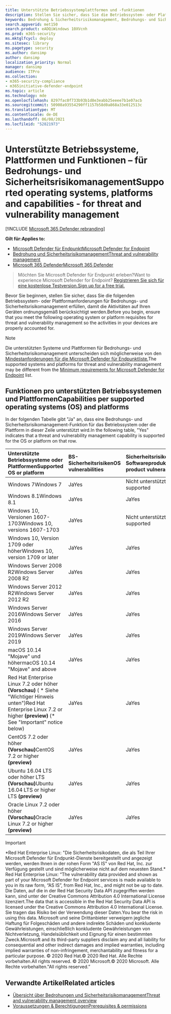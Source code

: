 ```yaml
---
title: Unterstützte Betriebssystemplattformen und -funktionen
description: Stellen Sie sicher, dass Sie die Betriebssystem- oder Plattformanforderungen für Bedrohungs- und Sicherheitsrisikomanagement erfüllen, damit die Aktivitäten auf allen Geräten ordnungsgemäß berücksichtigt werden.
keywords: Bedrohung & Sicherheitsrisikomanagement, Bedrohungs- und Sicherheitsrisikomanagement, Betriebssystem, Plattformanforderungen, Voraussetzungen, von Microsoft Defender für Endpunkt-tvm unterstützte Betriebssysteme, Microsoft Defender für Endpunkt-tvm, unterstützte Betriebssysteme, unterstützte Plattformen, Linux-Support, Mac-Unterstützung
search.appverid: met150
search.product: eADQiWindows 10XVcnh
ms.prod: m365-security
ms.mktglfcycl: deploy
ms.sitesec: library
ms.pagetype: security
ms.author: dansimp
author: dansimp
localization_priority: Normal
manager: dansimp
audience: ITPro
ms.collection:
- m365-security-compliance
- m365initiative-defender-endpoint
ms.topic: article
ms.technology: mde
ms.openlocfilehash: 8297fac0f733b93b1d8e3eabb25eeee7b1e07acb
ms.sourcegitcommit: 50908a93554290ff1157b58d0a868a33e012513c
ms.translationtype: MT
ms.contentlocale: de-DE
ms.lasthandoff: 06/08/2021
ms.locfileid: "52821973"
---
```

# <a name="supported-operating-systems-platforms-and-capabilities---for-threat-and-vulnerability-management"></a><span data-ttu-id="7fece-104">Unterstützte Betriebssysteme, Plattformen und Funktionen – für Bedrohungs- und Sicherheitsrisikomanagement</span><span class="sxs-lookup"><span data-stu-id="7fece-104">Supported operating systems, platforms and capabilities - for threat and vulnerability management</span></span>

[!INCLUDE [Microsoft 365 Defender rebranding](../../includes/microsoft-defender.md)]

<span data-ttu-id="7fece-105">**Gilt für:**</span><span class="sxs-lookup"><span data-stu-id="7fece-105">**Applies to:**</span></span>

- [<span data-ttu-id="7fece-106">Microsoft Defender für Endpunkt</span><span class="sxs-lookup"><span data-stu-id="7fece-106">Microsoft Defender for Endpoint</span></span>](https://go.microsoft.com/fwlink/?linkid=2154037)
- [<span data-ttu-id="7fece-107">Bedrohung und Sicherheitsrisikomanagement</span><span class="sxs-lookup"><span data-stu-id="7fece-107">Threat and vulnerability management</span></span>](next-gen-threat-and-vuln-mgt.md)
- [<span data-ttu-id="7fece-108">Microsoft 365 Defender</span><span class="sxs-lookup"><span data-stu-id="7fece-108">Microsoft 365 Defender</span></span>](https://go.microsoft.com/fwlink/?linkid=2118804)

><span data-ttu-id="7fece-109">Möchten Sie Microsoft Defender für Endpunkt erleben?</span><span class="sxs-lookup"><span data-stu-id="7fece-109">Want to experience Microsoft Defender for Endpoint?</span></span> [<span data-ttu-id="7fece-110">Registrieren Sie sich für eine kostenlose Testversion.</span><span class="sxs-lookup"><span data-stu-id="7fece-110">Sign up for a free trial.</span></span>](https://www.microsoft.com/microsoft-365/windows/microsoft-defender-atp?ocid=docs-wdatp-portaloverview-abovefoldlink)

<span data-ttu-id="7fece-111">Bevor Sie beginnen, stellen Sie sicher, dass Sie die folgenden Betriebssystem- oder Plattformanforderungen für Bedrohungs- und Sicherheitsrisikomanagement erfüllen, damit die Aktivitäten auf Ihren Geräten ordnungsgemäß berücksichtigt werden.</span><span class="sxs-lookup"><span data-stu-id="7fece-111">Before you begin, ensure that you meet the following operating system or platform requisites for threat and vulnerability management so the activities in your devices are properly accounted for.</span></span>

>[!NOTE]
><span data-ttu-id="7fece-112">Die unterstützten Systeme und Plattformen für Bedrohungs- und Sicherheitsrisikomanagement unterscheiden sich möglicherweise von den [Mindestanforderungen für die Microsoft Defender für Endpunktliste.](minimum-requirements.md)</span><span class="sxs-lookup"><span data-stu-id="7fece-112">The supported systems and platforms for threat and vulnerability management may be different from the [Minimum requirements for Microsoft Defender for Endpoint](minimum-requirements.md) list.</span></span>

## <a name="capabilities-per-supported-operating-systems-os-and-platforms"></a><span data-ttu-id="7fece-113">Funktionen pro unterstützten Betriebssystemen und Plattformen</span><span class="sxs-lookup"><span data-stu-id="7fece-113">Capabilities per supported operating systems (OS) and platforms</span></span>

<span data-ttu-id="7fece-114">In der folgenden Tabelle gibt "Ja" an, dass eine Bedrohungs- und Sicherheitsrisikomanagement-Funktion für das Betriebssystem oder die Plattform in dieser Zeile unterstützt wird.</span><span class="sxs-lookup"><span data-stu-id="7fece-114">In the following table, "Yes" indicates that a threat and vulnerability management capability is supported for the OS or platform on that row.</span></span>

<span data-ttu-id="7fece-115">Unterstützte Betriebssysteme oder Plattformen</span><span class="sxs-lookup"><span data-stu-id="7fece-115">Supported OS or platform</span></span> | <span data-ttu-id="7fece-116">BS-Sicherheitsrisiken</span><span class="sxs-lookup"><span data-stu-id="7fece-116">OS vulnerabilities</span></span> | <span data-ttu-id="7fece-117">Sicherheitsrisiken für Softwareprodukt</span><span class="sxs-lookup"><span data-stu-id="7fece-117">Software product vulnerabilities</span></span> | <span data-ttu-id="7fece-118">Bewertung der Betriebssystemkonfiguration</span><span class="sxs-lookup"><span data-stu-id="7fece-118">OS configuration assessment</span></span> | <span data-ttu-id="7fece-119">Konfigurationsbewertung für Sicherheitskontrollen</span><span class="sxs-lookup"><span data-stu-id="7fece-119">Security controls configuration assessment</span></span> | <span data-ttu-id="7fece-120">Bewertung der Softwareproduktkonfiguration</span><span class="sxs-lookup"><span data-stu-id="7fece-120">Software product configuration assessment</span></span>
:---|:---|:---|:---|:---|:---
<span data-ttu-id="7fece-121">Windows 7</span><span class="sxs-lookup"><span data-stu-id="7fece-121">Windows 7</span></span> | <span data-ttu-id="7fece-122">Ja</span><span class="sxs-lookup"><span data-stu-id="7fece-122">Yes</span></span> | <span data-ttu-id="7fece-123">Nicht unterstützt</span><span class="sxs-lookup"><span data-stu-id="7fece-123">Not supported</span></span> | <span data-ttu-id="7fece-124">Nicht unterstützt</span><span class="sxs-lookup"><span data-stu-id="7fece-124">Not supported</span></span> | <span data-ttu-id="7fece-125">Nicht unterstützt</span><span class="sxs-lookup"><span data-stu-id="7fece-125">Not supported</span></span> | <span data-ttu-id="7fece-126">Nicht unterstützt</span><span class="sxs-lookup"><span data-stu-id="7fece-126">Not supported</span></span>
<span data-ttu-id="7fece-127">Windows 8.1</span><span class="sxs-lookup"><span data-stu-id="7fece-127">Windows 8.1</span></span> | <span data-ttu-id="7fece-128">Ja</span><span class="sxs-lookup"><span data-stu-id="7fece-128">Yes</span></span> | <span data-ttu-id="7fece-129">Ja</span><span class="sxs-lookup"><span data-stu-id="7fece-129">Yes</span></span> | <span data-ttu-id="7fece-130">Ja</span><span class="sxs-lookup"><span data-stu-id="7fece-130">Yes</span></span> | <span data-ttu-id="7fece-131">Ja</span><span class="sxs-lookup"><span data-stu-id="7fece-131">Yes</span></span>| <span data-ttu-id="7fece-132">Ja</span><span class="sxs-lookup"><span data-stu-id="7fece-132">Yes</span></span>
<span data-ttu-id="7fece-133">Windows 10, Versionen 1607-1703</span><span class="sxs-lookup"><span data-stu-id="7fece-133">Windows 10, versions 1607-1703</span></span> | <span data-ttu-id="7fece-134">Ja</span><span class="sxs-lookup"><span data-stu-id="7fece-134">Yes</span></span>  | <span data-ttu-id="7fece-135">Nicht unterstützt</span><span class="sxs-lookup"><span data-stu-id="7fece-135">Not supported</span></span> | <span data-ttu-id="7fece-136">Nicht unterstützt</span><span class="sxs-lookup"><span data-stu-id="7fece-136">Not supported</span></span> | <span data-ttu-id="7fece-137">Nicht unterstützt</span><span class="sxs-lookup"><span data-stu-id="7fece-137">Not supported</span></span> | <span data-ttu-id="7fece-138">Nicht unterstützt</span><span class="sxs-lookup"><span data-stu-id="7fece-138">Not supported</span></span>
<span data-ttu-id="7fece-139">Windows 10, Version 1709 oder höher</span><span class="sxs-lookup"><span data-stu-id="7fece-139">Windows 10, version 1709 or later</span></span> | <span data-ttu-id="7fece-140">Ja</span><span class="sxs-lookup"><span data-stu-id="7fece-140">Yes</span></span> | <span data-ttu-id="7fece-141">Ja</span><span class="sxs-lookup"><span data-stu-id="7fece-141">Yes</span></span> | <span data-ttu-id="7fece-142">Ja</span><span class="sxs-lookup"><span data-stu-id="7fece-142">Yes</span></span> | <span data-ttu-id="7fece-143">Ja</span><span class="sxs-lookup"><span data-stu-id="7fece-143">Yes</span></span> | <span data-ttu-id="7fece-144">Ja</span><span class="sxs-lookup"><span data-stu-id="7fece-144">Yes</span></span>
<span data-ttu-id="7fece-145">Windows Server 2008 R2</span><span class="sxs-lookup"><span data-stu-id="7fece-145">Windows Server 2008 R2</span></span> | <span data-ttu-id="7fece-146">Ja</span><span class="sxs-lookup"><span data-stu-id="7fece-146">Yes</span></span> | <span data-ttu-id="7fece-147">Ja</span><span class="sxs-lookup"><span data-stu-id="7fece-147">Yes</span></span> | <span data-ttu-id="7fece-148">Ja</span><span class="sxs-lookup"><span data-stu-id="7fece-148">Yes</span></span> | <span data-ttu-id="7fece-149">Ja</span><span class="sxs-lookup"><span data-stu-id="7fece-149">Yes</span></span> | <span data-ttu-id="7fece-150">Ja</span><span class="sxs-lookup"><span data-stu-id="7fece-150">Yes</span></span>
<span data-ttu-id="7fece-151">Windows Server 2012 R2</span><span class="sxs-lookup"><span data-stu-id="7fece-151">Windows Server 2012 R2</span></span> | <span data-ttu-id="7fece-152">Ja</span><span class="sxs-lookup"><span data-stu-id="7fece-152">Yes</span></span> | <span data-ttu-id="7fece-153">Ja</span><span class="sxs-lookup"><span data-stu-id="7fece-153">Yes</span></span> | <span data-ttu-id="7fece-154">Ja</span><span class="sxs-lookup"><span data-stu-id="7fece-154">Yes</span></span> | <span data-ttu-id="7fece-155">Ja</span><span class="sxs-lookup"><span data-stu-id="7fece-155">Yes</span></span> | <span data-ttu-id="7fece-156">Ja</span><span class="sxs-lookup"><span data-stu-id="7fece-156">Yes</span></span>
<span data-ttu-id="7fece-157">Windows Server 2016</span><span class="sxs-lookup"><span data-stu-id="7fece-157">Windows Server 2016</span></span> | <span data-ttu-id="7fece-158">Ja</span><span class="sxs-lookup"><span data-stu-id="7fece-158">Yes</span></span> | <span data-ttu-id="7fece-159">Ja</span><span class="sxs-lookup"><span data-stu-id="7fece-159">Yes</span></span> | <span data-ttu-id="7fece-160">Ja</span><span class="sxs-lookup"><span data-stu-id="7fece-160">Yes</span></span> | <span data-ttu-id="7fece-161">Ja</span><span class="sxs-lookup"><span data-stu-id="7fece-161">Yes</span></span> | <span data-ttu-id="7fece-162">Ja</span><span class="sxs-lookup"><span data-stu-id="7fece-162">Yes</span></span>
<span data-ttu-id="7fece-163">Windows Server 2019</span><span class="sxs-lookup"><span data-stu-id="7fece-163">Windows Server 2019</span></span> | <span data-ttu-id="7fece-164">Ja</span><span class="sxs-lookup"><span data-stu-id="7fece-164">Yes</span></span> | <span data-ttu-id="7fece-165">Ja</span><span class="sxs-lookup"><span data-stu-id="7fece-165">Yes</span></span> | <span data-ttu-id="7fece-166">Ja</span><span class="sxs-lookup"><span data-stu-id="7fece-166">Yes</span></span> | <span data-ttu-id="7fece-167">Ja</span><span class="sxs-lookup"><span data-stu-id="7fece-167">Yes</span></span> | <span data-ttu-id="7fece-168">Ja</span><span class="sxs-lookup"><span data-stu-id="7fece-168">Yes</span></span>
<span data-ttu-id="7fece-169">macOS 10.14 "Mojave" und höher</span><span class="sxs-lookup"><span data-stu-id="7fece-169">macOS 10.14 "Mojave" and above</span></span> | <span data-ttu-id="7fece-170">Ja</span><span class="sxs-lookup"><span data-stu-id="7fece-170">Yes</span></span> | <span data-ttu-id="7fece-171">Ja</span><span class="sxs-lookup"><span data-stu-id="7fece-171">Yes</span></span> | <span data-ttu-id="7fece-172">Ja (Vorschau)</span><span class="sxs-lookup"><span data-stu-id="7fece-172">Yes (preview)</span></span> | <span data-ttu-id="7fece-173">Ja (Vorschau)</span><span class="sxs-lookup"><span data-stu-id="7fece-173">Yes (preview)</span></span> | <span data-ttu-id="7fece-174">Ja (Vorschau)</span><span class="sxs-lookup"><span data-stu-id="7fece-174">Yes (preview)</span></span>
<span data-ttu-id="7fece-175">Red Hat Enterprise Linux 7.2 oder höher **(Vorschau)** ( \* Siehe "Wichtiger Hinweis unten")</span><span class="sxs-lookup"><span data-stu-id="7fece-175">Red Hat Enterprise Linux 7.2 or higher **(preview)** (\* See "Important" notice below)</span></span> | <span data-ttu-id="7fece-176">Ja</span><span class="sxs-lookup"><span data-stu-id="7fece-176">Yes</span></span> | <span data-ttu-id="7fece-177">Ja</span><span class="sxs-lookup"><span data-stu-id="7fece-177">Yes</span></span> | <span data-ttu-id="7fece-178">Ja</span><span class="sxs-lookup"><span data-stu-id="7fece-178">Yes</span></span> | <span data-ttu-id="7fece-179">Ja</span><span class="sxs-lookup"><span data-stu-id="7fece-179">Yes</span></span> | <span data-ttu-id="7fece-180">Ja</span><span class="sxs-lookup"><span data-stu-id="7fece-180">Yes</span></span>
<span data-ttu-id="7fece-181">CentOS 7.2 oder höher **(Vorschau)**</span><span class="sxs-lookup"><span data-stu-id="7fece-181">CentOS 7.2 or higher **(preview)**</span></span> | <span data-ttu-id="7fece-182">Ja</span><span class="sxs-lookup"><span data-stu-id="7fece-182">Yes</span></span> | <span data-ttu-id="7fece-183">Ja</span><span class="sxs-lookup"><span data-stu-id="7fece-183">Yes</span></span> | <span data-ttu-id="7fece-184">Ja</span><span class="sxs-lookup"><span data-stu-id="7fece-184">Yes</span></span> | <span data-ttu-id="7fece-185">Ja</span><span class="sxs-lookup"><span data-stu-id="7fece-185">Yes</span></span> | <span data-ttu-id="7fece-186">Ja</span><span class="sxs-lookup"><span data-stu-id="7fece-186">Yes</span></span>
<span data-ttu-id="7fece-187">Ubuntu 16.04 LTS oder höher LTS **(Vorschau)**</span><span class="sxs-lookup"><span data-stu-id="7fece-187">Ubuntu 16.04 LTS or higher LTS **(preview)**</span></span> | <span data-ttu-id="7fece-188">Ja</span><span class="sxs-lookup"><span data-stu-id="7fece-188">Yes</span></span> | <span data-ttu-id="7fece-189">Ja</span><span class="sxs-lookup"><span data-stu-id="7fece-189">Yes</span></span> | <span data-ttu-id="7fece-190">Ja</span><span class="sxs-lookup"><span data-stu-id="7fece-190">Yes</span></span> | <span data-ttu-id="7fece-191">Ja</span><span class="sxs-lookup"><span data-stu-id="7fece-191">Yes</span></span> | <span data-ttu-id="7fece-192">Ja</span><span class="sxs-lookup"><span data-stu-id="7fece-192">Yes</span></span>
<span data-ttu-id="7fece-193">Oracle Linux 7.2 oder höher **(Vorschau)**</span><span class="sxs-lookup"><span data-stu-id="7fece-193">Oracle Linux 7.2 or higher **(preview)**</span></span> | <span data-ttu-id="7fece-194">Ja</span><span class="sxs-lookup"><span data-stu-id="7fece-194">Yes</span></span> | <span data-ttu-id="7fece-195">Ja</span><span class="sxs-lookup"><span data-stu-id="7fece-195">Yes</span></span> | <span data-ttu-id="7fece-196">Ja</span><span class="sxs-lookup"><span data-stu-id="7fece-196">Yes</span></span> | <span data-ttu-id="7fece-197">Ja</span><span class="sxs-lookup"><span data-stu-id="7fece-197">Yes</span></span> | <span data-ttu-id="7fece-198">Ja</span><span class="sxs-lookup"><span data-stu-id="7fece-198">Yes</span></span>

>[!IMPORTANT]
> <span data-ttu-id="7fece-199">\*Red Hat Enterprise Linux: "Die Sicherheitsrisikodaten, die als Teil Ihrer Microsoft Defender für Endpunkt-Dienste bereitgestellt und angezeigt werden, werden Ihnen in der rohen Form "AS IS" von Red Hat, Inc. zur Verfügung gestellt und sind möglicherweise nicht auf dem neuesten Stand.</span><span class="sxs-lookup"><span data-stu-id="7fece-199">\* Red Hat Enterprise Linux: “The vulnerability data provided and shown as part of your Microsoft Defender for Endpoint services is made available to you in its raw form, “AS IS”, from Red Hat, Inc., and might not be up to date.</span></span> <span data-ttu-id="7fece-200">Die Daten, auf die in der Red Hat Security Data API zugegriffen werden kann, sind unter der Creative Commons Attribution 4.0 International License lizenziert.</span><span class="sxs-lookup"><span data-stu-id="7fece-200">The data that is accessible in the Red Hat Security Data API is licensed under the Creative Commons Attribution 4.0 International License.</span></span> <span data-ttu-id="7fece-201">Sie tragen das Risiko bei der Verwendung dieser Daten.</span><span class="sxs-lookup"><span data-stu-id="7fece-201">You bear the risk in using this data.</span></span> <span data-ttu-id="7fece-202">Microsoft und seine Drittanbieter verweigern jegliche Haftung für Folgeschäden und andere indirekte Schäden und konkludente Gewährleistungen, einschließlich konkludente Gewährleistungen von Nichtverletzung, Handelsüblichkeit und Eignung für einen bestimmten Zweck.</span><span class="sxs-lookup"><span data-stu-id="7fece-202">Microsoft and its third-party suppliers disclaim any and all liability for consequential and other indirect damages and implied warranties, including implied warranties of non-infringement, merchantability and fitness for a particular purpose.</span></span> <span data-ttu-id="7fece-203">© 2020 Red Hat.</span><span class="sxs-lookup"><span data-stu-id="7fece-203">© 2020 Red Hat.</span></span> <span data-ttu-id="7fece-204">Alle Rechte vorbehalten.</span><span class="sxs-lookup"><span data-stu-id="7fece-204">All rights reserved.</span></span> <span data-ttu-id="7fece-205">© 2020 Microsoft.</span><span class="sxs-lookup"><span data-stu-id="7fece-205">© 2020 Microsoft.</span></span> <span data-ttu-id="7fece-206">Alle Rechte vorbehalten."</span><span class="sxs-lookup"><span data-stu-id="7fece-206">All rights reserved.”</span></span>

## <a name="related-articles"></a><span data-ttu-id="7fece-207">Verwandte Artikel</span><span class="sxs-lookup"><span data-stu-id="7fece-207">Related articles</span></span>

- [<span data-ttu-id="7fece-208">Übersicht über Bedrohungen und Sicherheitsrisikomanagement</span><span class="sxs-lookup"><span data-stu-id="7fece-208">Threat and vulnerability management overview</span></span>](next-gen-threat-and-vuln-mgt.md)
- [<span data-ttu-id="7fece-209">Voraussetzungen & Berechtigungen</span><span class="sxs-lookup"><span data-stu-id="7fece-209">Prerequisites & permissions</span></span>](tvm-prerequisites.md)
